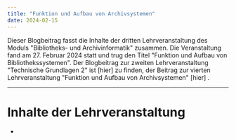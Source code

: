 ```yaml
---
title: "Funktion und Aufbau von Archivsystemen"
date: 2024-02-15
---
```

Dieser Blogbeitrag fasst die Inhalte der dritten Lehrveranstaltung des Moduls "Bibliotheks- und Archivinformatik" zusammen. Die Veranstaltung fand am 27. Februar 2024 statt und trug den Titel "Funktion und Aufbau von Bibliothekssystemen".
Der Blogbeitrag zur zweiten Lehrveranstaltung "Technische Grundlagen 2" ist [hier] zu finden, der Beitrag zur vierten Lehrveranstaltung "Funktion und Aufbau von Archivsystemen" [hier] .

-----

# Inhalte der Lehrveranstaltung
- 
